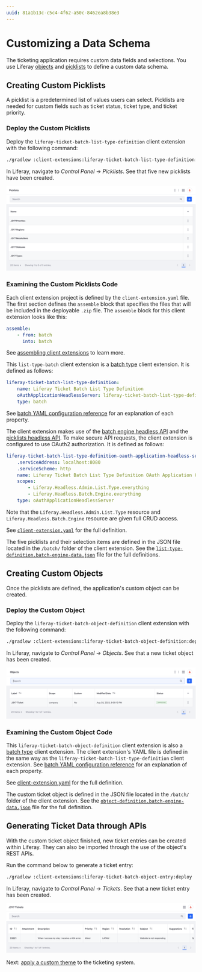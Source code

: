 ```yaml
---
uuid: 81a1b13c-c5c4-4f62-a50c-8462ea8b38e3
---
```

# Customizing a Data Schema

The ticketing application requires custom data fields and selections. You use Liferay [objects](../../building-applications/objects.md) and [picklists](../../building-applications/objects/picklists.md) to define a custom data schema.

## Creating Custom Picklists

A picklist is a predetermined list of values users can select. Picklists are needed for custom fields such as ticket status, ticket type, and ticket priority.

### Deploy the Custom Picklists

Deploy the `liferay-ticket-batch-list-type-definition` client extension with the following command:

```bash
./gradlew :client-extensions:liferay-ticket-batch-list-type-definition:deploy
```

In Liferay, navigate to _Control Panel_ &rarr; _Picklists_. See that five new picklists have been created.

![Five new picklists have been created.](./customizing-a-data-schema/images/01.png)

### Examining the Custom Picklists Code

Each client extension project is defined by the `client-extension.yaml` file. The first section defines the `assemble` block that specifies the files that will be included in the deployable `.zip` file. The `assemble` block for this client extension looks like this:

```yaml
assemble:
    - from: batch
      into: batch
```

See [assembling client extensions](../../building-applications/client-extensions/working-with-client-extensions#assembling-client-extensions) to learn more.

This `list-type-batch` client extension is a [batch type](../../building-applications/client-extensions/batch-client-extensions.md) client extension. It is defined as follows:

```yaml
liferay-ticket-batch-list-type-definition:
    name: Liferay Ticket Batch List Type Definition
    oAuthApplicationHeadlessServer: liferay-ticket-batch-list-type-definition-oauth-application-headless-server
    type: batch
```

See [batch YAML configuration reference](../../building-applications/client-extensions/batch-client-extensions/batch-yaml-configuration-reference.md) for an explanation of each property.

The client extension makes use of the [batch engine headless API](../../headless-delivery/consuming-apis/batch-engine-api-basics-importing-data.md) and the [picklists headless API](../../building-applications/objects/picklists/picklists-api-basics.md). To make secure API requests, the client extension is configured to use OAuth2 authorization. It is defined as follows:

```yaml
liferay-ticket-batch-list-type-definition-oauth-application-headless-server:
    .serviceAddress: localhost:8080
    .serviceScheme: http
    name: Liferay Ticket Batch List Type Definition OAuth Application Headless Server
    scopes:
        - Liferay.Headless.Admin.List.Type.everything
        - Liferay.Headless.Batch.Engine.everything
    type: oAuthApplicationHeadlessServer
```

Note that the `Liferay.Headless.Admin.List.Type` resource and `Liferay.Headless.Batch.Engine` resource are given full CRUD access.

See [`client-extension.yaml`](https://github.com/liferay/liferay-portal/blob/master/workspaces/liferay-ticket-workspace/client-extensions/liferay-ticket-batch-list-type-definition/client-extension.yaml) for the full definition.

The five picklists and their selection items are defined in the JSON file located in the `/batch/` folder of the client extension. See the [`list-type-definition.batch-engine-data.json`](https://github.com/liferay/liferay-portal/blob/master/workspaces/liferay-ticket-workspace/client-extensions/liferay-ticket-batch-list-type-definition/batch/list-type-definition.batch-engine-data.json) file for the full definitions.

## Creating Custom Objects

Once the picklists are defined, the application's custom object can be created.

### Deploy the Custom Object

Deploy the `liferay-ticket-batch-object-definition` client extension with the following command:

```bash
./gradlew :client-extensions:liferay-ticket-batch-object-definition:deploy
```

In Liferay, navigate to _Control Panel_ &rarr; _Objects_. See that a new ticket object has been created.

![A new ticket object has been created.](./customizing-a-data-schema/images/02.png)

### Examining the Custom Object Code

This `liferay-ticket-batch-object-definition` client extension is also a [batch type](../../building-applications/client-extensions/batch-client-extensions.md) client extension. The client extension's YAML file is defined in the same way as the 
`liferay-ticket-batch-list-type-definition` client extension. See [batch YAML configuration reference](../../building-applications/client-extensions/batch-client-extensions/batch-yaml-configuration-reference.md) for an explanation of each property.

See [client-extension.yaml](https://github.com/liferay/liferay-portal/blob/master/workspaces/liferay-ticket-workspace/client-extensions/liferay-ticket-batch-object-definition/client-extension.yaml) for the full definition.

The custom ticket object is defined in the JSON file located in the `/batch/` folder of the client extension. See the [`object-definition.batch-engine-data.json`](https://github.com/liferay/liferay-portal/blob/master/workspaces/liferay-ticket-workspace/client-extensions/liferay-ticket-batch-object-definition/batch/object-definition.batch-engine-data.json) file for the full definition.

## Generating Ticket Data through APIs

With the custom ticket object finished, new ticket entries can be created within Liferay. They can also be imported through the use of the object's REST APIs.

Run the command below to generate a ticket entry:

```bash
./gradlew :client-extensions:liferay-ticket-batch-object-entry:deploy
```

In Liferay, navigate to _Control Panel_ &rarr; _Tickets_. See that a new ticket entry has been created.

![A new ticket entry has been created.](./customizing-a-data-schema/images/03.png)

Next: [apply a custom theme](./applying-a-custom-theme.md) to the ticketing system.

